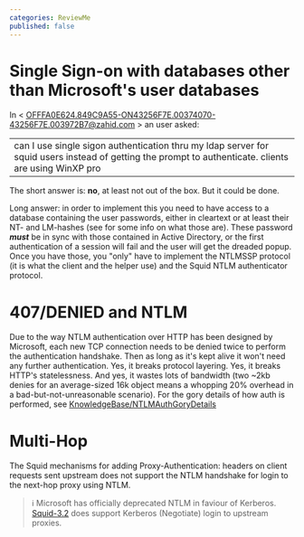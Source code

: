 ```yaml
---
categories: ReviewMe
published: false
---
```

# Single Sign-on with databases other than Microsoft's user databases

In \<
<OFFFA0E624.849C9A55-ON43256F7E.00374070-43256F7E.003972B7@zahid.com> \>
an user asked:

|                                                                                                                                                      |
| ---------------------------------------------------------------------------------------------------------------------------------------------------- |
| can I use single sigon authentication thru my ldap server for squid users instead of getting the prompt to authenticate. clients are using WinXP pro |

The short answer is: **no**, at least not out of the box. But it could
be done.

Long answer: in order to implement this you need to have access to a
database containing the user passwords, either in cleartext or at least
their NT- and LM-hashes (see
[](http://forum.hackinthebox.org/viewtopic.php?p=40224) for some info on
what those are). These password ***must*** be in sync with those
contained in Active Directory, or the first authentication of a session
will fail and the user will get the dreaded popup. Once you have those,
you "only" have to implement the NTLMSSP protocol (it is what the client
and the helper use) and the Squid NTLM authenticator protocol.

# 407/DENIED and NTLM

Due to the way NTLM authentication over HTTP has been designed by
Microsoft, each new TCP connection needs to be denied twice to perform
the authentication handshake. Then as long as it's kept alive it won't
need any further authentication. Yes, it breaks protocol layering. Yes,
it breaks HTTP's statelessness. And yes, it wastes lots of bandwidth
(two \~2kb denies for an average-sized 16k object means a whopping 20%
overhead in a bad-but-not-unreasonable scenario). For the gory details
of how auth is performed, see
[KnowledgeBase/NTLMAuthGoryDetails](/KnowledgeBase/NTLMAuthGoryDetails)

# Multi-Hop

The Squid mechanisms for adding Proxy-Authentication: headers on client
requests sent upstream does not support the NTLM handshake for login to
the next-hop proxy using NTLM.

> :information_source:
    Microsoft has officially deprecated NTLM in faviour of Kerberos.
    [Squid-3.2](/Releases/Squid-3.2)
    does support Kerberos (Negotiate) login to upstream proxies.
